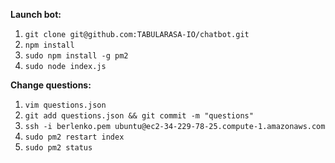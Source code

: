 **Launch bot:**

1) `git clone git@github.com:TABULARASA-IO/chatbot.git`
2) `npm install`
3) `sudo npm install -g pm2`
4) `sudo node index.js`

**Change questions:**
1) `vim questions.json`
2) `git add questions.json && git commit -m "questions"`
3) `ssh -i berlenko.pem ubuntu@ec2-34-229-78-25.compute-1.amazonaws.com`
4) `sudo pm2 restart index`
5) `sudo pm2 status`
